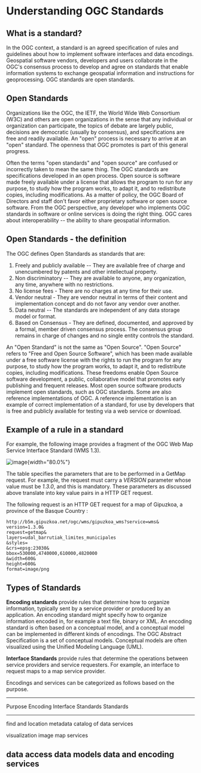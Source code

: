 # Understanding OGC Standards

## What is a standard?

In the OGC context, a standard is an agreed specification of rules and
guidelines about how to implement software interfaces and data
encodings. Geospatial software vendors, developers and users collaborate
in the OGC\'s consensus process to develop and agree on standards that
enable information systems to exchange geospatial information and
instructions for geoprocessing. OGC standards are open standards.

## Open Standards

Organizations like the OGC, the IETF, the World Wide Web Consortium
(W3C) and others are open organizations in the sense that any individual
or organization can participate, the topics of debate are largely
public, decisions are democratic (usually by consensus), and
specifications are free and readily available. An "open" process is
necessary to arrive at an "open" standard. The openness that OGC
promotes is part of this general progress.

Often the terms "open standards" and "open source" are confused or
incorrectly taken to mean the same thing. The OGC standards are
specifications developed in an open process. Open source is software
made freely available under a license that allows the program to run for
any purpose, to study how the program works, to adapt it, and to
redistribute copies, including modifications. As a matter of policy, the
OGC Board of Directors and staff don't favor either proprietary software
or open source software. From the OGC perspective, any developer who
implements OGC standards in software or online services is doing the
right thing. OGC cares about interoperability -- the ability to share
geospatial information.

## Open Standards - the definition

The OGC defines Open Standards as standards that are:

1.  Freely and publicly available -- They are available free of charge
    and unencumbered by patents and other intellectual property.
2.  Non discriminatory -- They are available to anyone, any
    organization, any time, anywhere with no restrictions.
3.  No license fees - There are no charges at any time for their use.
4.  Vendor neutral - They are vendor neutral in terms of their content
    and implementation concept and do not favor any vendor over another.
5.  Data neutral -- The standards are independent of any data storage
    model or format.
6.  Based on Consensus - They are defined, documented, and approved by a
    formal, member driven consensus process. The consensus group remains
    in charge of changes and no single entity controls the standard.

An \"Open Standard\" is not the same as \"Open Source\". \"Open Source\"
refers to \"Free and Open Source Software\", which has been made
available under a free software license with the rights to run the
program for any purpose, to study how the program works, to adapt it,
and to redistribute copies, including modifications. These freedoms
enable Open Source software development, a public, collaborative model
that promotes early publishing and frequent releases. Most open source
software products implement open standards, such as OGC standards. Some
are also reference implementations of OGC. A reference implementation is
an example of correct implementation of a standard, for use by
developers that is free and publicly available for testing via a web
service or download.

## Example of a rule in a standard

For example, the following image provides a fragment of the OGC Web Map
Service Interface Standard (WMS 1.3).

![image](../img/standard-wms.jpg){width="80.0%"}

The table specifies the parameters that are to be performed in a GetMap
request. For example, the request must carry a *VERSION* parameter whose
value must be *1.3.0*, and this is mandatory. These parameters as
discussed above translate into key value pairs in a HTTP GET request.

The following request is an HTTP GET request for a map of Gipuzkoa, a
province of the Basque Country :

    http://b5m.gipuzkoa.net/ogc/wms/gipuzkoa_wms?service=wms&
    version=1.3.0&
    request=getmap&
    layers=udal_barrutiak_limites_municipales
    &styles=
    &crs=epsg:23030&
    bbox=530000,4740000,610000,4820000
    &width=600&
    height=600&
    format=image/png

## Types of Standards

**Encoding standards** provide rules that determine how to organize
information, typically sent by a service provider or produced by an
application. An encoding standard might specify how to organize
information encoded in, for example a text file, binary or XML. An
encoding standard is often based on a conceptual model, and a conceptual
model can be implemented in different kinds of encodings. The OGC
Abstract Specification is a set of conceptual models. Conceptual models
are often visualized using the Unified Modeling Language (UML).

**Interface Standards** provide rules that determine the operations
between service providers and service requesters. For example, an
interface to request maps to a map service provider.

Encodings and services can be categorized as follows based on the
purpose.

  ----------------------------------------------
  Purpose             Encoding       Interface
                      Standards      Standards
  ------------------- -------------- -----------
  find and location   metadata       catalog
  of data                            services

  visualization       image          map
                                     services

  data access         data models    data
                      and encoding   services
  ----------------------------------------------
